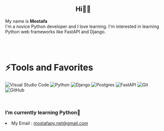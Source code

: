 <h2 align="center"> Hi👋😄 </h2>

My name is <b>Mostafa</b><br>
I'm a novice Python developer and I love learning. I'm interested in learning Python web frameworks like FastAPI and Django.

<br><br>

<h1>⚡Tools and Favorites</h1>

![Visual Studio Code](https://img.shields.io/badge/Visual%20Studio%20Code-0078d7.svg?style=for-the-badge&logo=visual-studio-code&logoColor=white)
![Python](https://img.shields.io/badge/python-3670A0?style=for-the-badge&logo=python&logoColor=ffdd54)
![Django](https://img.shields.io/badge/django-%23092E20.svg?style=for-the-badge&logo=django&logoColor=white)
![Postgres](https://img.shields.io/badge/postgres-%23316192.svg?style=for-the-badge&logo=postgresql&logoColor=white)
![FastAPI](https://img.shields.io/badge/FastAPI-005571?style=for-the-badge&logo=fastapi)
![Git](https://img.shields.io/badge/git-%23F05033.svg?style=for-the-badge&logo=git&logoColor=white)
![GitHub](https://img.shields.io/badge/github-%23121011.svg?style=for-the-badge&logo=github&logoColor=white)

<br>
<h3><p>I’m currently learning Python📃</p></h3>
<li> My Email : <a href="mailto:mostafapy.net@gmail.com">mostafapy.net@gmail.com</a>
